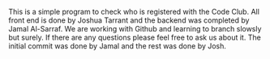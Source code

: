 This is a simple program to check who is registered with the Code Club. All front end is done by Joshua Tarrant
and the backend was completed by Jamal Al-Sarraf. We are working with Github and learning to branch slowsly but surely.
If there are any questions please feel free to ask us about it. The initial commit was done by Jamal and the rest was done
by Josh.
